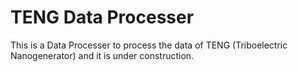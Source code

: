 # TENG Data Processer

This is a Data Processer to process the data of TENG (Triboelectric Nanogenerator) and it is under construction.
